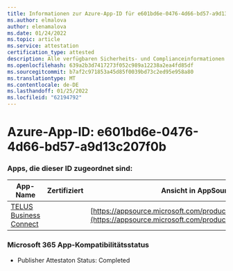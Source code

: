 ```yaml
---
title: Informationen zur Azure-App-ID für e601bd6e-0476-4d66-bd57-a9d13c207f0b
ms.author: elmalova
author: elenamalova
ms.date: 01/24/2022
ms.topic: article
ms.service: attestation
certification_type: attested
description: Alle verfügbaren Sicherheits- und Complianceinformationen für e601bd6e-0476-4d66-bd57-a9d13c207f0b.
ms.openlocfilehash: 639a2b3d7417273f052c989a12238a2ea4fd85df
ms.sourcegitcommit: b7af2c971853a45d85f0039bd73c2ed95e958a80
ms.translationtype: MT
ms.contentlocale: de-DE
ms.lasthandoff: 01/25/2022
ms.locfileid: "62194792"
---
```

# <a name="azure-app-id-e601bd6e-0476-4d66-bd57-a9d13c207f0b"></a>Azure-App-ID: e601bd6e-0476-4d66-bd57-a9d13c207f0b


### <a name="apps-associated-with-this-id"></a>Apps, die dieser ID zugeordnet sind:
| **App-Name** | **Zertifiziert** | **Ansicht in AppSource** |
|--------------|---------------|-----------------------|
| [TELUS Business Connect](https://docs.microsoft.com/microsoft-365-app-certification/forward/WA200002300) |  | [https://appsource.microsoft.com/product/office/WA200002300](https://appsource.microsoft.com/product/office/WA200002300) |

### <a name="microsoft-365-app-compliance-status"></a>Microsoft 365 App-Kompatibilitätsstatus
- Publisher Attestaton Status: Completed

